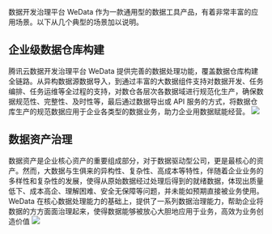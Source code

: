 数据开发治理平台 WeData 作为一款通用型的数据工具产品，有着非常丰富的应用场景。以下从几个典型的场景加以说明。
## 企业级数据仓库构建
腾讯云数据开发治理平台 WeData 提供完善的数据处理功能，覆盖数据仓库构建全链路。从异构数据源数据导入，到通过丰富的大数据组件支持对数据开发、任务编排、任务运维等全过程的支持，对数仓各层次各数据域进行规范化生产，确保数据规范性、完整性、及时性等，最后通过数据导出或 API 服务的方式，将数据仓库生产的规范数据应用于企业各类型的数据业务，助力企业用数据赋能经营。
![](https://qcloudimg.tencent-cloud.cn/raw/4200d3d84ce9dc4a017b47a478763315.svg)

## 数据资产治理
数据资产是企业核心资产的重要组成部分，对于数据驱动型公司，更是最核心的资产。然而，大数据与生俱来的异构性、复杂性、高成本等特性，伴随着企业业务的多样性和复杂性的发展，使得从原始数据经过处理后得到的就绪数据，体现出质量低下、成本高企、理解困难、安全无保障等问题，并未能如预期直接被业务使用。
WeData 在核心数据处理能力的基础上，提供了一系列数据治理能力，帮助企业将数据的方方面面治理起来，使得数据能够被放心大胆地应用于业务，高效为业务创造价值
![](https://qcloudimg.tencent-cloud.cn/raw/a0577040984574ee4dc527e64bdfbab1.svg)
